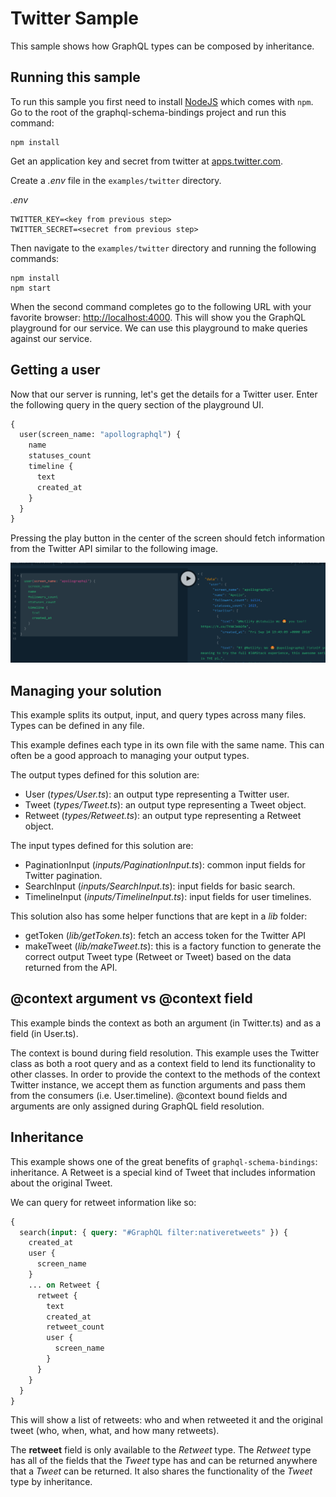 # Twitter Sample

This sample shows how GraphQL types can be composed by inheritance.

## Running this sample

To run this sample you first need to install [NodeJS](https://nodejs.org/en/download/) which comes with `npm`. Go to the root of the graphql-schema-bindings project and run this command:

```
npm install
```

Get an application key and secret from twitter at [apps.twitter.com](https://apps.twitter.com/).

Create a _.env_ file in the `examples/twitter` directory.

_.env_

```
TWITTER_KEY=<key from previous step>
TWITTER_SECRET=<secret from previous step>
```

Then navigate to the `examples/twitter` directory and running the following commands:

```
npm install
npm start
```

When the second command completes go to the following URL with your favorite browser: [http://localhost:4000](http://localhost:4000). This will show you the GraphQL playground for our service. We can use this playground to make queries against our service.

## Getting a user

Now that our server is running, let's get the details for a Twitter user. Enter the following query in the query section of the playground UI.

```graphql
{
  user(screen_name: "apollographql") {
    name
    statuses_count
    timeline {
      text
      created_at
    }
  }
}
```

Pressing the play button in the center of the screen should fetch information from the Twitter API similar to the following image.

![Apollo query with example output.](./apollo_example.png)

## Managing your solution

This example splits its output, input, and query types across many files. Types can be defined in any file.

This example defines each type in its own file with the same name. This can often be a good approach to managing your output types.

The output types defined for this solution are:

- User (_types/User.ts_): an output type representing a Twitter user.
- Tweet (_types/Tweet.ts_): an output type representing a Tweet object.
- Retweet (_types/Retweet.ts_): an output type representing a Retweet object.

The input types defined for this solution are:

- PaginationInput (_inputs/PaginationInput.ts_): common input fields for Twitter pagination.
- SearchInput (_inputs/SearchInput.ts_): input fields for basic search.
- TimelineInput (_inputs/TimelineInput.ts_): input fields for user timelines.

This solution also has some helper functions that are kept in a _lib_ folder:

- getToken (_lib/getToken.ts_): fetch an access token for the Twitter API
- makeTweet (_lib/makeTweet.ts_): this is a factory function to generate the correct output Tweet type (Retweet or Tweet) based on the data returned from the API.

## @context argument vs @context field

This example binds the context as both an argument (in Twitter.ts) and as a field (in User.ts).

The context is bound during field resolution. This example uses the Twitter class as both a root query and as a context field to lend its functionality to other classes. In order to provide the context to the methods of the context Twitter instance, we accept them as function arguments and pass them from the consumers (i.e. User.timeline). @context bound fields and arguments are only assigned during GraphQL field resolution.

## Inheritance

This example shows one of the great benefits of `graphql-schema-bindings`: inheritance. A Retweet is a special kind of Tweet that includes information about the original Tweet.

We can query for retweet information like so:

```graphql
{
  search(input: { query: "#GraphQL filter:nativeretweets" }) {
    created_at
    user {
      screen_name
    }
    ... on Retweet {
      retweet {
        text
        created_at
        retweet_count
        user {
          screen_name
        }
      }
    }
  }
}
```

This will show a list of retweets: who and when retweeted it and the original tweet (who, when, what, and how many retweets).

The **retweet** field is only available to the _Retweet_ type. The _Retweet_ type has all of the fields that the _Tweet_ type has and can be returned anywhere that a _Tweet_ can be returned. It also shares the functionality of the _Tweet_ type by inheritance.
